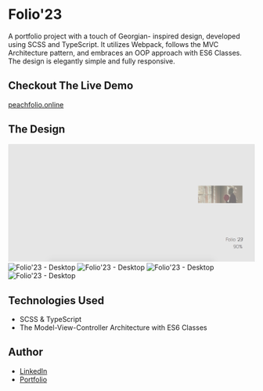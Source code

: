 # Folio'23

A portfolio project with a touch of Georgian- inspired design, developed using SCSS and TypeScript. It utilizes Webpack, follows the MVC Architecture pattern, and embraces an OOP approach with ES6 Classes. The design is elegantly simple and fully responsive.

## Checkout The Live Demo

[peachfolio.online](https://folio-23.netlify.app/)

## The Design

![Folio'23 - Desktop](https://raw.githubusercontent.com/Peac-h/folio23/main/Screen%20Shot%202023-06-21%20at%2010.53.53%20PM.png)
![Folio'23 - Desktop](https://raw.githubusercontent.com/Peac-h/folio23/main/Screenshot%202024-05-15%20at%201.17.10%E2%80%AFPM.png)
![Folio'23 - Desktop](https://raw.githubusercontent.com/Peac-h/folio23/main/Screenshot%202024-05-15%20at%201.17.21%E2%80%AFPM.png)
![Folio'23 - Desktop](https://raw.githubusercontent.com/Peac-h/folio23/main/Screenshot%202024-05-15%20at%201.17.30%E2%80%AFPM.png)
![Folio'23 - Desktop](https://raw.githubusercontent.com/Peac-h/folio23/main/Screenshot%202024-05-15%20at%201.17.38%E2%80%AFPM.png)

## Technologies Used

- SCSS & TypeScript
- The Model-View-Controller Architecture with ES6 Classes

## Author

- [LinkedIn](https://www.linkedin.com/in/tamta-lomidze-b336b9266/)
- [Portfolio](https://peachfolio.online/)
